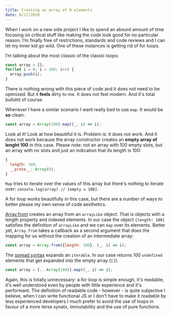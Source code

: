 ```yaml
---
title: Creating an array of N elements
date: 6/17/2018
---
```

When I work on a new side project I like to spend an absurd amount of time focusing on critical stuff like making the code look good for no particular reason. I’m finally free of restrictions, standards and code reviews and I can let my inner kid go wild.
One of these instances is getting rid of for loops.

I’m talking about the most classic of the classic loops:
```js
const array = [];
for(let i = 0; i < 100; i++) {
  array.push(i);
}
```
There is nothing wrong with this piece of code and it does not need to be optmized. But it __feels__ dirty to me. It does not feel modern.
And it's total bullshit of course.

Whenever I have a similar scenario I want really bad to use `map`. It would be **so** clean:
```js
const array = Array(100).map((_, i) => i);
```
Look at it! Look at how beautiful it is.
Problem is: it does not work. And it does not work because the array constructor creates an **empty array of lenght 100** in this case.
Please note: not an array with 100 empty slots, but an array with no slots and just an indication that its length is 100:
```js
{
  length: 100,
  __proto__: Array(0),
}
```
`Map` tries to iterate over the values of this array but there's nothing to iterate over: `console.log(array) // [empty x 100]`.

A for loop works beautifully in this case, but there are a number of ways to better please my own sense of code aesthetics.

[Array.from](https://developer.mozilla.org/en-US/docs/Web/JavaScript/Reference/Global_Objects/Array/from) creates an array from an `arrayLike` object. That is objects with a length property and indexed elements.
In our case the object `{length: 100}` satisfies the definition of `arrayLike` and we can `map` over its elements. Better yet, `Array.from` takes a callback as a second argument that does the mapping for us without the creation of an intermediate array:

```js
const array = Array.from({length: 100}, (_, i) => i);
```

The [spread syntax](https://developer.mozilla.org/en-US/docs/Web/JavaScript/Reference/Operators/Spread_syntax) expands an `iterable`.
In our case returns 100 `undefined` elements that get expanded into the empty array (`[]`).
```js
const array = [...Array(100)].map((_, i) => i);
```

Again, this is totally unnecessary: a for loop is simple enough, it's readable, it's well understood even by people with little experience and it's performant.
The definition of readable code - however - is quite subjective I believe, when I can write functional JS or I don't have to make it readable by less experienced developers I much prefer to avoid the use of loops in favour of a more terse synatx, immutability and the use of pure functions.
